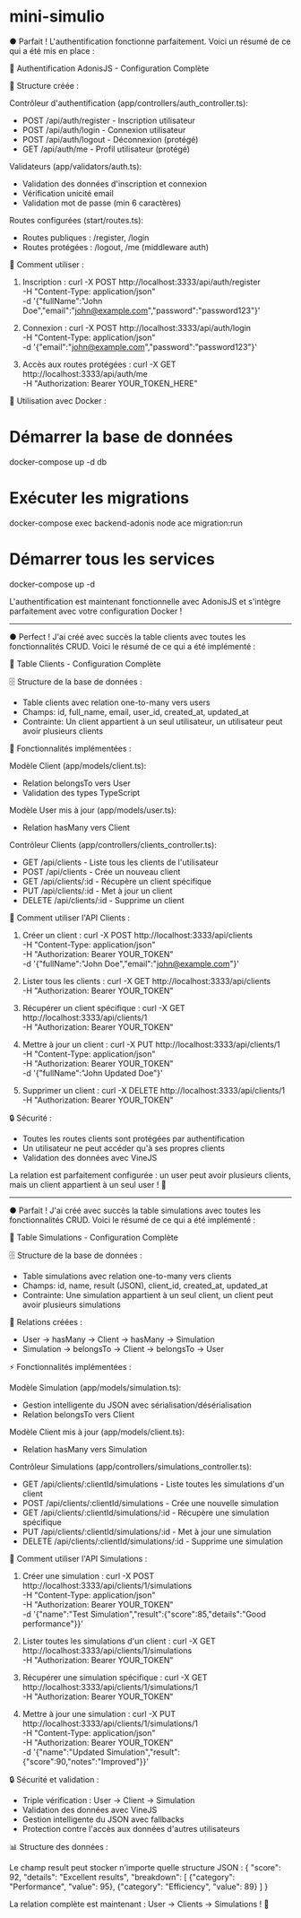 # mini-simulio
● Parfait ! L'authentification fonctionne parfaitement. Voici un résumé de ce qui a été mis en place :

  🎯 Authentification AdonisJS - Configuration Complète

  📁 Structure créée :

  Contrôleur d'authentification (app/controllers/auth_controller.ts):
  - POST /api/auth/register - Inscription utilisateur
  - POST /api/auth/login - Connexion utilisateur
  - POST /api/auth/logout - Déconnexion (protégé)
  - GET /api/auth/me - Profil utilisateur (protégé)

  Validateurs (app/validators/auth.ts):
  - Validation des données d'inscription et connexion
  - Vérification unicité email
  - Validation mot de passe (min 6 caractères)

  Routes configurées (start/routes.ts):
  - Routes publiques : /register, /login
  - Routes protégées : /logout, /me (middleware auth)

  🚀 Comment utiliser :

  1. Inscription :
  curl -X POST http://localhost:3333/api/auth/register \
    -H "Content-Type: application/json" \
    -d '{"fullName":"John Doe","email":"john@example.com","password":"password123"}'

  2. Connexion :
  curl -X POST http://localhost:3333/api/auth/login \
    -H "Content-Type: application/json" \
    -d '{"email":"john@example.com","password":"password123"}'

  3. Accès aux routes protégées :
  curl -X GET http://localhost:3333/api/auth/me \
    -H "Authorization: Bearer YOUR_TOKEN_HERE"

  🐳 Utilisation avec Docker :

  # Démarrer la base de données
  docker-compose up -d db

  # Exécuter les migrations
  docker-compose exec backend-adonis node ace migration:run

  # Démarrer tous les services
  docker-compose up -d

  L'authentification est maintenant fonctionnelle avec AdonisJS et s'intègre parfaitement avec votre configuration
  Docker !

---

● Perfect ! J'ai créé avec succès la table clients avec toutes les fonctionnalités CRUD. Voici le résumé de ce qui a
   été implémenté :

  🎯 Table Clients - Configuration Complète

  🗄️ Structure de la base de données :

  - Table clients avec relation one-to-many vers users
  - Champs: id, full_name, email, user_id, created_at, updated_at
  - Contrainte: Un client appartient à un seul utilisateur, un utilisateur peut avoir plusieurs clients

  🔧 Fonctionnalités implémentées :

  Modèle Client (app/models/client.ts):
  - Relation belongsTo vers User
  - Validation des types TypeScript

  Modèle User mis à jour (app/models/user.ts):
  - Relation hasMany vers Client

  Contrôleur Clients (app/controllers/clients_controller.ts):
  - GET /api/clients - Liste tous les clients de l'utilisateur
  - POST /api/clients - Crée un nouveau client
  - GET /api/clients/:id - Récupère un client spécifique
  - PUT /api/clients/:id - Met à jour un client
  - DELETE /api/clients/:id - Supprime un client

  🚀 Comment utiliser l'API Clients :

  1. Créer un client :
  curl -X POST http://localhost:3333/api/clients \
    -H "Content-Type: application/json" \
    -H "Authorization: Bearer YOUR_TOKEN" \
    -d '{"fullName":"John Doe","email":"john@example.com"}'

  2. Lister tous les clients :
  curl -X GET http://localhost:3333/api/clients \
    -H "Authorization: Bearer YOUR_TOKEN"

  3. Récupérer un client spécifique :
  curl -X GET http://localhost:3333/api/clients/1 \
    -H "Authorization: Bearer YOUR_TOKEN"

  4. Mettre à jour un client :
  curl -X PUT http://localhost:3333/api/clients/1 \
    -H "Content-Type: application/json" \
    -H "Authorization: Bearer YOUR_TOKEN" \
    -d '{"fullName":"John Updated Doe"}'

  5. Supprimer un client :
  curl -X DELETE http://localhost:3333/api/clients/1 \
    -H "Authorization: Bearer YOUR_TOKEN"

  🔒 Sécurité :

  - Toutes les routes clients sont protégées par authentification
  - Un utilisateur ne peut accéder qu'à ses propres clients
  - Validation des données avec VineJS

  La relation est parfaitement configurée : un user peut avoir plusieurs clients, mais un client appartient à un
  seul user ! 🎉

---

● Parfait ! J'ai créé avec succès la table simulations avec toutes les fonctionnalités CRUD. Voici le résumé de ce
  qui a été implémenté :

  🎯 Table Simulations - Configuration Complète

  🗄️ Structure de la base de données :

  - Table simulations avec relation one-to-many vers clients
  - Champs: id, name, result (JSON), client_id, created_at, updated_at
  - Contrainte: Une simulation appartient à un seul client, un client peut avoir plusieurs simulations

  🔧 Relations créées :

  - User → hasMany → Client → hasMany → Simulation
  - Simulation → belongsTo → Client → belongsTo → User

  ⚡ Fonctionnalités implémentées :

  Modèle Simulation (app/models/simulation.ts):
  - Gestion intelligente du JSON avec sérialisation/désérialisation
  - Relation belongsTo vers Client

  Modèle Client mis à jour (app/models/client.ts):
  - Relation hasMany vers Simulation

  Contrôleur Simulations (app/controllers/simulations_controller.ts):
  - GET /api/clients/:clientId/simulations - Liste toutes les simulations d'un client
  - POST /api/clients/:clientId/simulations - Crée une nouvelle simulation
  - GET /api/clients/:clientId/simulations/:id - Récupère une simulation spécifique
  - PUT /api/clients/:clientId/simulations/:id - Met à jour une simulation
  - DELETE /api/clients/:clientId/simulations/:id - Supprime une simulation

  🚀 Comment utiliser l'API Simulations :

  1. Créer une simulation :
  curl -X POST http://localhost:3333/api/clients/1/simulations \
    -H "Content-Type: application/json" \
    -H "Authorization: Bearer YOUR_TOKEN" \
    -d '{"name":"Test Simulation","result":{"score":85,"details":"Good performance"}}'

  2. Lister toutes les simulations d'un client :
  curl -X GET http://localhost:3333/api/clients/1/simulations \
    -H "Authorization: Bearer YOUR_TOKEN"

  3. Récupérer une simulation spécifique :
  curl -X GET http://localhost:3333/api/clients/1/simulations/1 \
    -H "Authorization: Bearer YOUR_TOKEN"

  4. Mettre à jour une simulation :
  curl -X PUT http://localhost:3333/api/clients/1/simulations/1 \
    -H "Content-Type: application/json" \
    -H "Authorization: Bearer YOUR_TOKEN" \
    -d '{"name":"Updated Simulation","result":{"score":90,"notes":"Improved"}}'

  🔒 Sécurité et validation :

  - Triple vérification : User → Client → Simulation
  - Validation des données avec VineJS
  - Gestion intelligente du JSON avec fallbacks
  - Protection contre l'accès aux données d'autres utilisateurs

  📊 Structure des données :

  Le champ result peut stocker n'importe quelle structure JSON :
  {
    "score": 92,
    "details": "Excellent results",
    "breakdown": [
      {"category": "Performance", "value": 95},
      {"category": "Efficiency", "value": 89}
    ]
  }

  La relation complète est maintenant : User → Clients → Simulations ! 🎉